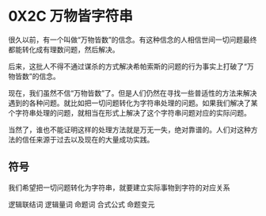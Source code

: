 # 0X2C 万物皆字符串

很久以前，有一个叫做“万物皆数”的信念。有这种信念的人相信世间一切问题最终都能转化成有理数问题，然后解决。

后来，这批人不得不通过谋杀的方式解决希帕索斯的问题的行为事实上打破了“万物皆数”的信念。

现在，我们虽然不信“万物皆数”了。但是人们仍然在寻找一些普适性的方法来解决遇到的各种问题。就比如把一切问题转化为字符串处理的问题。如果我们解决了某个字符串处理的问题，就相当在形式上解决了这个字符串问题对应的实际问题。

当然了，谁也不能证明这样的处理方法就是万无一失，绝对靠谱的。人们对这种方法的信任来源于过去以及现在的大量成功实践。

## 符号

我们希望把一切问题转化为字符串，就要建立实际事物到字符的对应关系


逻辑联结词
逻辑量词
命题词
合式公式
命题变元
